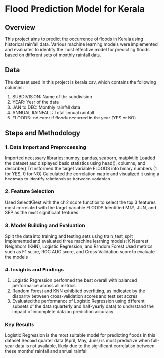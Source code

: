 # Flood Prediction Model for Kerala
## Overview
This project aims to predict the occurrence of floods in Kerala using historical rainfall data. Various machine learning models were implemented and evaluated to identify the most effective model for predicting floods based on different sets of monthly rainfall data.

## Data
The dataset used in this project is kerala.csv, which contains the following columns:

1. SUBDIVISION: Name of the subdivision
2. YEAR: Year of the data
3. JAN to DEC: Monthly rainfall data
4. ANNUAL RAINFALL: Total annual rainfall
5. FLOODS: Indicator if floods occurred in the year (YES or NO)
## Steps and Methodology
### 1. Data Import and Preprocessing
Imported necessary libraries: numpy, pandas, seaborn, matplotlib
Loaded the dataset and displayed basic statistics using head(), columns, and describe()
Transformed the target variable FLOODS into binary numbers (1 for YES, 0 for NO)
Calculated the correlation matrix and visualized it using a heatmap to identify relationships between variables
### 2. Feature Selection
Used SelectKBest with the chi2 score function to select the top 3 features most correlated with the target variable FLOODS
Identified MAY, JUN, and SEP as the most significant features
### 3. Model Building and Evaluation
Split the data into training and testing sets using train_test_split
Implemented and evaluated three machine learning models: K-Nearest Neighbors (KNN), Logistic Regression, and Random Forest
Used metrics such as F1 score, ROC AUC score, and Cross-Validation score to evaluate the models
### 4. Insights and Findings
1. Logistic Regression performed the best overall with balanced performance across all metrics
2. Random Forest and KNN exhibited overfitting, as indicated by the disparity between cross-validation scores and test set scores
3. Evaluated the performance of Logistic Regression using different subsets of the data (quarterly and half-yearly data) to understand the impact of incomplete data on prediction accuracy
### Key Results
Logistic Regression is the most suitable model for predicting floods in this dataset
Second quarter data (April, May, June) is most predictive when full-year data is not available, likely due to the significant correlation between these months' rainfall and annual rainfall
